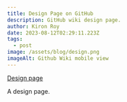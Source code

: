 ```yaml
---
title: Design Page on GitHub
description: GitHub wiki design page.
author: Kiron Roy
date: 2023-08-12T02:29:11.223Z
tags:
  - post
image: /assets/blog/design.png
imageAlt: Github Wiki mobile view
---
```

[Design page](https://github.com/kironroy/kironroy.github.io/wiki/Design)

A﻿ design page.